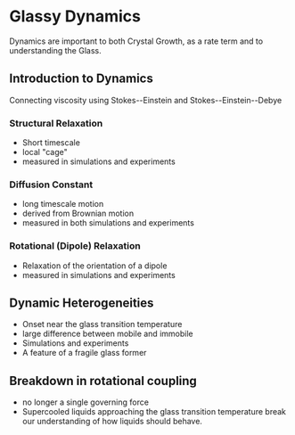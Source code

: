 # Glassy Dynamics

Dynamics are important to both Crystal Growth, as a rate term
and to understanding the Glass.

## Introduction to Dynamics

Connecting viscosity using Stokes--Einstein and Stokes--Einstein--Debye

### Structural Relaxation

- Short timescale
- local "cage"
- measured in simulations and experiments

### Diffusion Constant

- long timescale motion
- derived from Brownian motion
- measured in both simulations and experiments

### Rotational (Dipole) Relaxation

- Relaxation of the orientation of a dipole
- measured in simulations and experiments

## Dynamic Heterogeneities

- Onset near the glass transition temperature
- large difference between mobile and immobile
- Simulations and experiments
- A feature of a fragile glass former

## Breakdown in rotational coupling

- no longer a single governing force
- Supercooled liquids approaching the glass transition temperature
    break our understanding of how liquids should behave.
